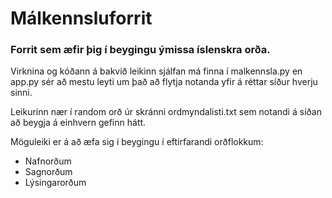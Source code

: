 # Málkennsluforrit

### Forrit sem æfir þig í beygingu ýmissa íslenskra orða.

<p>Virknina og kóðann á bakvið leikinn sjálfan má finna í malkennsla.py en app.py sér að mestu leyti um það að flytja notanda yfir á réttar síður hverju sinni.</p>

<p>Leikurinn nær í random orð úr skránni ordmyndalisti.txt sem notandi á síðan að beygja á einhvern gefinn hátt.</p>

<p>Möguleiki er á að æfa sig í beygingu í eftirfarandi orðflokkum:
<ul>
<li>Nafnorðum</li>
<li>Sagnorðum</li>
<li>Lýsingarorðum</li>
</ul>


